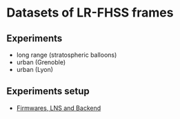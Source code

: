 # Datasets of LR-FHSS frames

## Experiments

* long range (stratospheric balloons)
* urban (Grenoble)
* urban (Lyon)

## Experiments setup
* [Firmwares, LNS and Backend](https://github.com/thingsat/lr-fhss)
